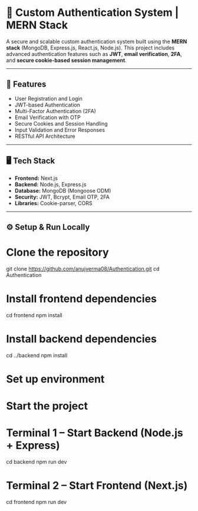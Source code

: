 # 🔐 Custom Authentication System | MERN Stack

A secure and scalable custom authentication system built using the **MERN stack** (MongoDB, Express.js, React.js, Node.js). This project includes advanced authentication features such as **JWT**, **email verification**, **2FA**, and **secure cookie-based session management**.

---

## 🚀 Features

- User Registration and Login  
- JWT-based Authentication  
- Multi-Factor Authentication (2FA)  
- Email Verification with OTP  
- Secure Cookies and Session Handling  
- Input Validation and Error Responses  
- RESTful API Architecture  

---

## 🖥️ Tech Stack

- **Frontend:** Next.js  
- **Backend:** Node.js, Express.js  
- **Database:** MongoDB (Mongoose ODM)  
- **Security:** JWT, Bcrypt, Email OTP, 2FA  
- **Libraries:** Cookie-parser, CORS  

---

## ⚙️ Setup & Run Locally

# Clone the repository
git clone https://github.com/anujverma08/Authentication.git
cd Authentication

# Install frontend dependencies
cd frontend
npm install

# Install backend dependencies
cd ../backend
npm install

# Set up environment


# Start the project
# Terminal 1 – Start Backend (Node.js + Express)
cd backend
npm run dev

# Terminal 2 – Start Frontend (Next.js)
cd frontend
npm run dev

